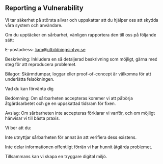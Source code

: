 ## Reporting a Vulnerability

Vi tar säkerhet på största allvar och uppskattar att du hjälper oss att skydda våra system och användare.

Om du upptäcker en sårbarhet, vänligen rapportera den till oss på följande sätt:

E-postadress: liam@utbildningsintyg.se

Beskrivning: Inkludera en så detaljerad beskrivning som möjligt, gärna med steg för att reproducera problemet.

Bilagor: Skärmdumpar, loggar eller proof-of-concept är välkomna för att underlätta felsökningen.

Vad du kan förvänta dig

Bedömning: Om sårbarheten accepteras kommer vi att påbörja åtgärdsarbetet och ge en uppskattad tidsram för fixen.

Avslag: Om sårbarheten inte accepteras förklarar vi varför, och om möjligt hänvisar vi till bästa praxis.

Vi ber att du:

Inte utnyttjar sårbarheten för annat än att verifiera dess existens.

Inte delar informationen offentligt förrän vi har hunnit åtgärda problemet.

Tillsammans kan vi skapa en tryggare digital miljö.
